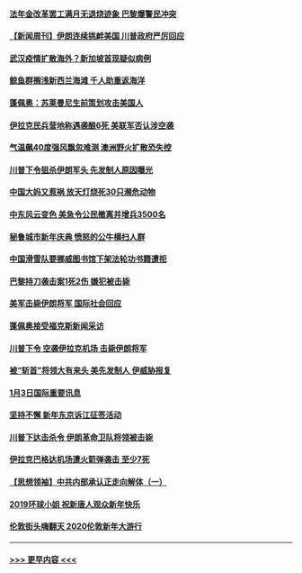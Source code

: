 #### [法年金改革罢工满月无退烧迹象 巴黎爆警民冲突](../pages/prog202/a102745518.md?t=01051122) 
#### [【新闻周刊】伊朗连续挑衅美国 川普政府严厉回应](../pages/prog202/a102745484.md?t=01051122) 
#### [武汉疫情扩散海外？新加坡首现疑似病例](../pages/prog202/a102745347.md?t=01051122) 
#### [鲸鱼群搁浅新西兰海滩 千人助重返海洋](../pages/prog202/a102745257.md?t=01051122) 
#### [蓬佩奥：苏莱曼尼生前策划攻击美国人](../pages/prog202/a102745305.md?t=01051122) 
#### [伊拉克民兵营地称遇袭酿6死 美联军否认涉空袭](../pages/prog202/a102745093.md?t=01051122) 
#### [气温飙40度强风飘忽难测 澳洲野火扩散恐失控](../pages/prog202/a102744951.md?t=01051122) 
#### [川普下令狙杀伊朗军头 先发制人原因曝光](../pages/prog202/a102744900.md?t=01051122) 
#### [中国大妈又惹祸 放天灯烧死30只濒危动物](../pages/prog202/a102744899.md?t=01051122) 
#### [中东风云变色 美急令公民撤离并增兵3500名](../pages/prog202/a102744827.md?t=01051122) 
#### [秘鲁城市新年庆典 愤怒的公牛横扫人群](../pages/prog202/a102744618.md?t=01051122) 
#### [中国滑雪队要挪威图书馆下架法轮功书籍遭拒](../pages/prog202/a102744639.md?t=01051122) 
#### [巴黎持刀袭击案1死2伤 嫌犯被击毙](../pages/prog202/a102744566.md?t=01051122) 
#### [美军击毙伊朗将军 国际社会回应](../pages/prog202/a102744485.md?t=01051122) 
#### [蓬佩奥接受福克斯新闻采访](../pages/prog202/a102744480.md?t=01051122) 
#### [川普下令 空袭伊拉克机场 击毙伊朗将军](../pages/prog202/a102744470.md?t=01051122) 
#### [被“斩首”将领大有来头 美先发制人 伊威胁报复](../pages/prog202/a102744454.md?t=01051122) 
#### [1月3日国际重要讯息](../pages/prog202/a102744301.md?t=01051122) 
#### [坚持不懈 新年东京诉江征签活动](../pages/prog202/a102744303.md?t=01051122) 
#### [川普下达击杀令 伊朗革命卫队将领被击毙](../pages/prog202/a102741911.md?t=01051122) 
#### [伊拉克巴格达机场遭火箭弹袭击 至少7死](../pages/prog202/a102744115.md?t=01051122) 
#### [【思想领袖】中共内部承认正走向解体（一）](../pages/prog202/a102744097.md?t=01051122) 
#### [2019环球小姐 祝新唐人观众新年快乐](../pages/prog202/a102744043.md?t=01051122) 
#### [伦敦街头嗨翻天 2020伦敦新年大游行](../pages/prog202/a102743925.md?t=01051122) 

----
#### [ >>> 更早内容 <<< ](../indexes/prog202-earlier.md)
